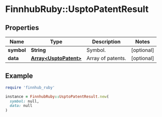 # FinnhubRuby::UsptoPatentResult

## Properties

| Name | Type | Description | Notes |
| ---- | ---- | ----------- | ----- |
| **symbol** | **String** | Symbol. | [optional] |
| **data** | [**Array&lt;UsptoPatent&gt;**](UsptoPatent.md) | Array of patents. | [optional] |

## Example

```ruby
require 'finnhub_ruby'

instance = FinnhubRuby::UsptoPatentResult.new(
  symbol: null,
  data: null
)
```


